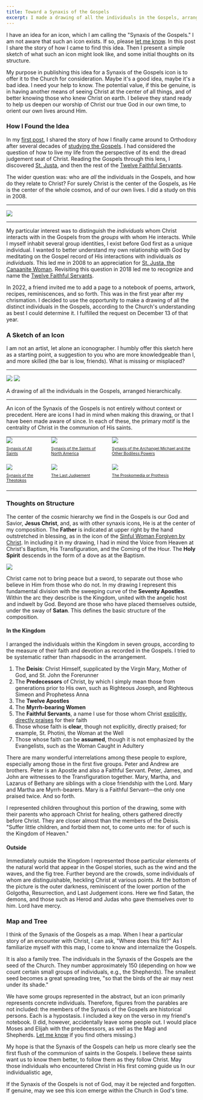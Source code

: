 ```yaml
---
title: Toward a Synaxis of the Gospels
excerpt: I made a drawing of all the individuals in the Gospels, arranged hierarchically.
---
```


I have an idea for an icon, which I am calling the "Synaxis of the Gospels." I am
not aware that such an icon exists. If so, please [let me
know](mailto:chad@zetaweb.com). In this post I share the story of how I came to
find this idea. Then I present a simple sketch of what such an icon might
look like, and some initial thoughts on its structure.

My purpose in publishing this idea for a Synaxis of the Gospels icon is to
offer it to the Church for consideration. Maybe it's a good idea, maybe it's a
bad idea. I need your help to know. The potential value, if this be genuine, is
in having another means of seeing Christ at the center of all things, and of
better knowing those who knew Christ on earth. I believe they stand ready
to help us deepen our worship of Christ our true God in our own time, to orient
our own lives around Him.

### How I Found the Idea

In my [first post](/2024/welcome-to-gospel-desk/), I shared the story of how I
finally came around to Orthodoxy after several decades of [studying the
Gospels](/2024/welcome-to-gospel-desk/#the-role-of-gospel-desk-in-my-conversion).
I had considered the question of how to live my life from the perspective of
its end: the dread judgement seat of Christ. Reading the Gospels through this
lens, I discovered [St. Justa](/the-twelve-faithful-servants/st-justa/), and
then the rest of the [Twelve Faithful
Servants](/the-twelve-faithful-servants/).

The wider question was: who are _all_ the individuals in the Gospels, and how do
they relate to Christ? For surely Christ is the center of the Gospels, as He is
the center of the whole cosmos, and of our own lives. I did a study on this in 2008.

---

<a href="first-study.webp"><img src="first-study.640.webp"></a>

---

My particular interest was to distinguish the _individuals_ whom Christ
interacts with in the Gospels from the _groups_ with whom He interacts. While I
myself inhabit several group identities, I exist before God first as a unique
individual. I wanted to better understand my own relationship with God by
meditating on the Gospel record of His interactions with individuals _as
individuals_. This led me in 2008 to an appreciation for [St. Justa, the
Canaanite Woman](http://localhost:4000/the-twelve-faithful-servants/st-justa/). Revisiting this question in 2018 led me to recognize and name the
[Twelve Faithful Servants](/the-twelve-faithful-servants/).

In 2022, a friend invited me to add a page to a notebook of poems, artwork,
recipes, reminiscences, and so forth. This was in the first year after my
chrismation. I decided to use the opportunity to make a drawing of all the
distinct individuals in the Gospels, according to the Church's understanding as
best I could determine it. I fulfilled the request on December 13 of that year.

### A Sketch of an Icon

I am not an artist, let alone an iconographer. I humbly offer this sketch here as a
starting point, a suggestion to you who are more knowledgeable than I, and
more skilled (the bar is low, friends). What is missing or misplaced?

---

<a href="./synaxis-of-the-gospels.jpg"><img src="./synaxis-of-the-gospels.640.jpg"></a>
<a href="./synaxis-of-the-gospels-with-key.jpg"><img src="./synaxis-of-the-gospels-with-key.640.jpg"></a>

<div class="caption">A drawing of all the individuals in the Gospels, arranged hierarchically.</div>

---

An icon of the Synaxis of the Gospels is not entirely without context or
precedent. Here are icons I had in mind when making this drawing, or that I
have been made aware of since. In each of these, the primary motif is the
centrality of Christ in the communion of His saints.

<style>
  .synaxes {
    margin-top: 12pt;
  }
  .synaxes td {
    vertical-align: top;
    padding: 0 20px 20px 0;
    font-size: 8pt;
    line-height: 10pt;
  }
  .synaxes td:last-child {
    padding-right: 0;
  }
  .synaxes img {
    display: block;
    margin: 0 0 6pt;
  }
</style>
<table class="synaxes">
  <tr>
    <td>
      <a href="https://www.oca.org/saints/lives/2020/06/14/48-synaxis-of-all-saints">
        <img src="synaxis-all-saints.jpg">
        Synaxis of All Saints
      </a>
    </td>
    <td>
      <a href="https://www.oca.org/saints/lives/2017/06/18/49-synaxis-of-the-saints-of-north-america">
        <img src="synaxis-north-america.jpg">
        Synaxis of the Saints of North America
      </a>
    </td>
    <td>
      <a href="https://www.oca.org/saints/lives/2024/11/08/103244-synaxis-of-the-archangel-michael-and-the-other-bodiless-powers">
        <img src="synaxis-bodiless.jpg">
        Synaxis of the Archangel Michael and the Other Bodiless Powers
      </a>
    </td>
  </tr>
  <tr>
    <td>
      <a href="https://www.oca.org/saints/lives/2018/12/26/103648-synaxis-of-the-most-holy-mother-of-god">
        <img src="synaxis-theotokos.jpg">
        Synaxis of the Theotokos
      </a>
    </td>
    <td>
      <a href="https://www.oca.org/saints/lives/2023/02/19/5-sunday-of-meatfare-of-the-last-judgment">
        <img src="last-judgement.jpg">
        The Last Judgement
      </a>
    </td>
    <td>
      <a href="https://www.oca.org/orthodoxy/the-orthodox-faith/worship/the-divine-liturgy/prothesis">
        <img src="proskomedia.jpg">
        The Proskomedia or Prothesis
      </a>
    </td>
  </tr>
</table>

### Thoughts on Structure

The center of the cosmic hierarchy we find in the Gospels is our God and
Savior, **Jesus Christ**, and, as with other synaxis icons, He is at the center
of my composition. The **Father** is indicated at upper right by the hand
outstretched in blessing, as in the icon of the [Sinful Woman Forgiven by
Christ](/the-twelve-faithful-servants/the-sinful-woman/). In including it in my
drawing, I had in mind the Voice from Heaven at Christ's Baptism, His
Transfiguration, and the Coming of the Hour. The **Holy Spirit** descends in
the form of a dove as at the Baptism.

<p class="half"><a href="./composition.webp"><img src="./composition.webp"></a></p>

Christ came not to bring peace but a sword, to separate out those who believe
in Him from those who do not. In my drawing I represent this fundamental
division with the sweeping curve of the **Seventy Apostles**. Within the arc
they describe is the Kingdom, united with the angelic host and indwelt by God.
Beyond are those who have placed themselves outside, under the sway of
**Satan**. This defines the basic structure of the composition.

#### In the Kingdom

I arranged the individuals within the Kingdom in seven groups, according to the
measure of their faith and devotion as recorded in the Gospels. I tried to be
systematic rather than rhapsodic in the arrangement.

1. The **Deisis**: Christ Himself, supplicated by the Virgin Mary, Mother of
   God, and St. John the Forerunner
1. The **Predecessors** of Christ, by which I simply mean those from
   generations prior to His own, such as Righteous Joseph, and Righteous Simeon
   and Prophetess Anna
1. The **Twelve Apostles**
1. The **Myrrh-bearing Women**
1. The **Faithful Servants**, a name I use for those whom Christ [explicitly,
   directly praises](/the-twelve-faithful-servants/) for their faith
1. Those whose faith is **clear**, though not explicitly, directly praised; for
   example, St. Photini, the Woman at the Well
1. Those whose faith can be **assumed**, though it is not emphasized by the
   Evangelists, such as the Woman Caught in Adultery

There are many wonderful interrelations among these people to explore,
especially among those in the first five groups. Peter and Andrew are brothers.
Peter is an Apostle and also a Faithful Servant. Peter, James, and John are
witnesses to the Transfiguration together. Mary, Martha, and Lazarus of Bethany
are siblings with a close friendship with the Lord. Mary and Martha are
Myrrh-bearers. Mary is a Faithful Servant—the only one praised twice. And so
forth.

I represented children throughout this portion of the drawing, some with their
parents who approach Christ for healing, others gathered directly before
Christ. They are closer almost than the members of the Deisis. "Suffer little
children, and forbid them not, to come unto me: for of such is the Kingdom of
Heaven."

#### Outside

Immediately outside the Kingdom I represented those particular elements of the
natural world that appear in the Gospel stories, such as the wind and the
waves, and the fig tree. Further beyond are the crowds, some individuals of
whom are distinguishable, heckling Christ at various points. At the bottom of
the picture is the outer darkness, reminiscent of the lower portion of the
Golgotha, Resurrection, and Last Judgement icons. Here we find Satan, the
demons, and those such as Herod and Judas who gave themselves over to him. Lord
have mercy.

### Map and Tree

I think of the Synaxis of the Gospels as a map. When I hear a particular story
of an encounter with Christ, I can ask, "Where does this fit?" As I familiarize
myself with this map, I come to know and internalize the Gospels.

It is also a family tree. The individuals in the Synaxis of the Gospels are the
seed of the Church. They number approximately 150 (depending on how we count
certain small groups of individuals, e.g., the Shepherds). The smallest seed
becomes a great spreading tree, "so that the birds of the air may nest under
its shade."

We have some groups represented in the abstract, but an icon primarily represents
concrete individuals. Therefore, figures from the parables are not included:
the members of the Synaxis of the Gospels are historical persons. Each is a
hypostasis. I included a key on the verso in my friend's notebook. (I did,
however, accidentally leave some people out. I would place Moses and Elijah
with the predecessors, as well as the Magi and Shepherds.  [Let me
know](mailto:chad@zetaweb.com) if you find others missing.)

My hope is that the Synaxis of the Gospels can help us more clearly see the
first flush of the communion of saints in the Gospels. I believe these saints
want us to know them better, to follow them as they follow Christ. May those
individuals who encountered Christ in His first coming guide us In our
individualistic age, 

If the Synaxis of the Gospels is not of God, may it be rejected and
forgotten. If genuine, may we see this icon emerge within
the Church in God's time. 
